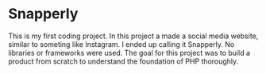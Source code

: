 # Snapperly
This is my first coding project. In this project a made a social media website, similar to someting like Instagram. I ended up calling it Snapperly. No libraries or frameworks were used. The goal for this project was to build a product from scratch to understand the foundation of PHP thoroughly.
